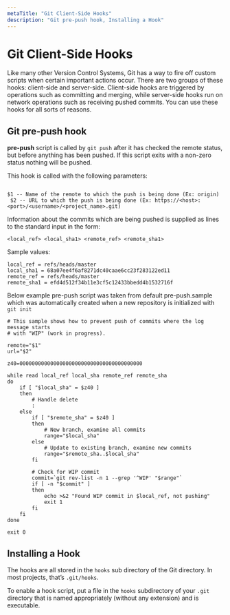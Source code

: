 ```yaml
---
metaTitle: "Git Client-Side Hooks"
description: "Git pre-push hook, Installing a Hook"
---
```


# Git Client-Side Hooks


Like many other Version Control Systems, Git has a way to fire off custom scripts when certain important actions occur. There are two groups of these hooks: client-side and server-side. Client-side hooks are triggered by operations such as committing and merging, while server-side hooks run on network operations such as receiving pushed commits. You can use these hooks for all sorts of reasons.



## Git pre-push hook


**pre-push** script is called by `git push` after it has checked the remote status, but before anything has been pushed.  If this script exits with a non-zero status nothing will be pushed.

This hook is called with the following parameters:

```

$1 -- Name of the remote to which the push is being done (Ex: origin)
 $2 -- URL to which the push is being done (Ex: https://<host>:<port>/<username>/<project_name>.git)

```

Information about the commits which are being pushed is supplied as lines to the standard input in the form:

```git
<local_ref> <local_sha1> <remote_ref> <remote_sha1>

```

Sample values:

```git
local_ref = refs/heads/master
local_sha1 = 68a07ee4f6af8271dc40caae6cc23f283122ed11
remote_ref = refs/heads/master
remote_sha1 = efd4d512f34b11e3cf5c12433bbedd4b1532716f

```

Below example pre-push script was taken from default pre-push.sample which was automatically created when a new repository is initialized with `git init`

```git
# This sample shows how to prevent push of commits where the log message starts
# with "WIP" (work in progress).

remote="$1"
url="$2"

z40=0000000000000000000000000000000000000000

while read local_ref local_sha remote_ref remote_sha
do
    if [ "$local_sha" = $z40 ]
    then
        # Handle delete
        :
    else
        if [ "$remote_sha" = $z40 ]
        then
            # New branch, examine all commits
            range="$local_sha"
        else
            # Update to existing branch, examine new commits
            range="$remote_sha..$local_sha"
        fi

        # Check for WIP commit
        commit=`git rev-list -n 1 --grep '^WIP' "$range"`
        if [ -n "$commit" ]
        then
            echo >&2 "Found WIP commit in $local_ref, not pushing"
            exit 1
        fi
    fi
done

exit 0

```



## Installing a Hook


The hooks are all stored in the `hooks` sub directory of the Git directory. In most projects, that’s `.git/hooks`.

To enable a hook script, put a file in the `hooks` subdirectory of your `.git` directory that is named appropriately (without any extension) and is executable.

